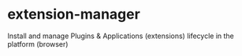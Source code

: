 # extension-manager
Install and manage Plugins &amp; Applications (extensions) lifecycle in the platform (browser)
